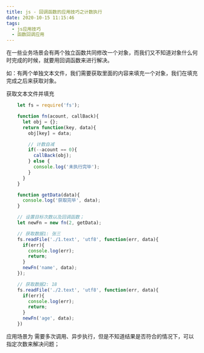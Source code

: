 ```yaml
---
title: js - 回调函数的应用技巧之计数执行
date: 2020-10-15 11:15:46
tags:
  - js应用技巧
  - 函数回调应用
---
```

在一些业务场景会有两个独立函数共同修改一个对象，而我们又不知道对象什么何时完成的时候，就要用回调函数来进行解决。

如：有两个单独文本文件，我们需要获取里面的内容来填充一个对象，我们在填充完成之后来获取对象。

获取文本文件并填充
<!-- more -->
```js
	let fs = require('fs');

	function fn(acount, callBack){
	  let obj = {};
	  return function(key, data){
	    obj[key] = data;

	    // 计数自减
	    if(--acount == 0){
	      callBack(obj);
	    } else {
	      console.log('未执行完毕');
	    }
	  }
	}

	function getData(data){
	  console.log('获取完毕', data);
	}

	// 设置目标次数以及回调函数；
	let newFn = new fn(2, getData);

	// 获取数据1: 张三
	fs.readFile('./1.text', 'utf8', function(err, data){
	  if(err){
	    console.log(err);
	    return;
	  }
	  newFn('name', data);
	});

	// 获取数据2: 18
	fs.readFile('./2.text', 'utf8', function(err, data){
	  if(err){
	    console.log(err);
	    return;
	  }
	  newFn('age', data);
	})

```
应用场景为 需要多次调用、异步执行，但是不知道结果是否符合的情况下，可以指定次数来解决问题；

